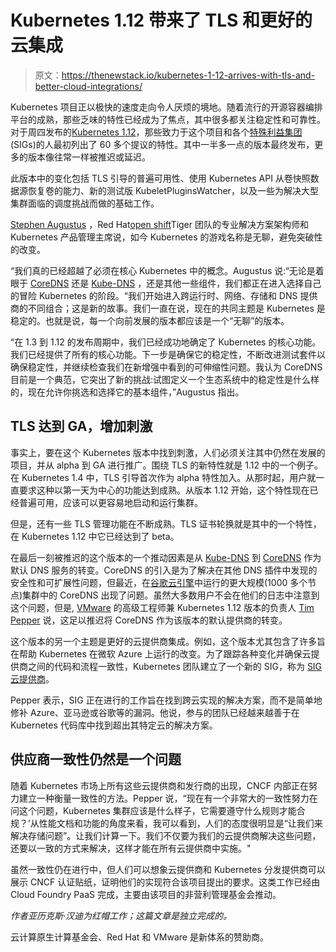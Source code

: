# Kubernetes 1.12 带来了 TLS 和更好的云集成

> 原文：<https://thenewstack.io/kubernetes-1-12-arrives-with-tls-and-better-cloud-integrations/>

Kubernetes 项目正以极快的速度走向令人厌烦的境地。随着流行的开源容器编排平台的成熟，那些乏味的特性已经成为了焦点，其中很多都关注稳定性和可靠性。对于周四发布的[Kubernetes 1.12](https://www.coreos.com/blog/kubernetes-112-released)，那些致力于这个项目和各个[特殊利益集团](https://github.com/kubernetes/community/blob/master/sig-list.md) (SIGs)的人最初列出了 60 多个提议的特性。其中一半多一点的版本最终发布，更多的版本像往常一样被推迟或延迟。

此版本中的变化包括 TLS 引导的普遍可用性、使用 Kubernetes API 从卷快照数据源恢复卷的能力、新的测试版 KubeletPluginsWatcher，以及一些为解决大型集群面临的调度挑战而做的基础工作。

[Stephen Augustus](https://www.linkedin.com/in/stephenaugustus) ，Red Hat[open shift](https://www.redhat.com)Tiger 团队的专业解决方案架构师和 Kubernetes 产品管理主席说，如今 Kubernetes 的游戏名称是无聊，避免突破性的改变。

“我们真的已经超越了必须在核心 Kubernetes 中的概念。Augustus 说:“无论是着眼于 [CoreDNS](https://coredns.io/) 还是 [Kube-DNS](https://github.com/kubernetes/kubernetes/tree/master/cluster/addons/dns/kube-dns) ，还是其他一些组件，我们都正在进入选择自己的冒险 Kubernetes 的阶段。“我们开始进入跨运行时、网络、存储和 DNS 提供商的不同组合；这是新的故事。我们一直在说，现在的共同主题是 Kubernetes 是稳定的。也就是说，每一个向前发展的版本都应该是一个“无聊”的版本。

“在 1.3 到 1.12 的发布周期中，我们已经成功地确定了 Kubernetes 的核心功能。我们已经提供了所有的核心功能。下一步是确保它的稳定性，不断改进测试套件以确保稳定性，并继续检查我们在新增强中看到的可伸缩性问题。我认为 CoreDNS 目前是一个典范，它突出了新的挑战:试图定义一个生态系统中的稳定性是什么样的，现在允许你挑选和选择它的基本组件，”Augustus 指出。

## TLS 达到 GA，增加刺激

事实上，要在这个 Kubernetes 版本中找到刺激，人们必须关注其中仍然在发展的项目，并从 alpha 到 GA 进行推广。围绕 TLS 的新特性就是 1.12 中的一个例子。在 Kubernetes 1.4 中，TLS 引导首次作为 alpha 特性加入。从那时起，用户就一直要求这种以第一天为中心的功能达到成熟。从版本 1.12 开始，这个特性现在已经普遍可用，应该可以更容易地启动和运行集群。

但是，还有一些 TLS 管理功能在不断成熟。TLS 证书轮换就是其中的一个特性，在 Kubernetes 1.12 中它已经达到了 beta。

在最后一刻被推迟的这个版本的一个推动因素是从 [Kube-DNS](https://github.com/kubernetes/kubernetes/tree/master/cluster/addons/dns/kube-dns) 到 [CoreDNS](https://coredns.io/) 作为默认 DNS 服务的转变。CoreDNS 的引入是为了解决在其他 DNS 插件中发现的安全性和可扩展性问题，但最近，在[谷歌云引擎](https://cloud.google.com/compute/)中运行的更大规模(1000 多个节点)集群中的 CoreDNS 出现了问题。虽然大多数用户不会在他们的日志中注意到这个问题，但是, [VMware](https://www.vmware.com/) 的高级工程师兼 Kubernetes 1.12 版本的负责人 [Tim Pepper](https://www.linkedin.com/in/tim-pepper-b0017a4/) 说，这足以推迟将 CoreDNS 作为该版本的默认提供商的转变。

这个版本的另一个主题是更好的云提供商集成。例如，这个版本尤其包含了许多旨在帮助 Kubernetes 在微软 Azure 上运行的改变。为了跟踪各种变化并确保云提供商之间的代码和流程一致性，Kubernetes 团队建立了一个新的 SIG，称为 [SIG 云提供商](https://github.com/kubernetes/community/blob/master/sig-cloud-provider/README.md)。

Pepper 表示，SIG 正在进行的工作旨在找到跨云实现的解决方案，而不是简单地修补 Azure、亚马逊或谷歌等的漏洞。他说，参与的团队已经越来越善于在 Kubernetes 代码库中找到超出其特定云的解决方案。

## 供应商一致性仍然是一个问题

随着 Kubernetes 市场上所有这些云提供商和发行商的出现，CNCF 内部正在努力建立一种衡量一致性的方法。Pepper 说，“现在有一个非常大的一致性努力在问这个问题，Kubernetes 集群应该是什么样子，它需要遵守什么规则才能合规？’从性能文档和功能的角度来看，我可以看到，人们的态度很明显是“让我们来解决存储问题”。让我们计算一下。我们不仅要为我们的云提供商解决这些问题，还要以一致的方式来解决，这样才能在所有云提供商中实施。"

虽然一致性仍在进行中，但人们可以想象云提供商和 Kubernetes 分发提供商可以展示 CNCF 认证贴纸，证明他们的实现符合该项目提出的要求。这类工作已经由 Cloud Foundry PaaS 完成，主要由该项目的非营利管理基金会推动。

*作者亚历克斯·汉迪为红帽工作；这篇文章是独立完成的。*

云计算原生计算基金会、Red Hat 和 VMware 是新体系的赞助商。

<svg xmlns:xlink="http://www.w3.org/1999/xlink" viewBox="0 0 68 31" version="1.1"><title>Group</title> <desc>Created with Sketch.</desc></svg>